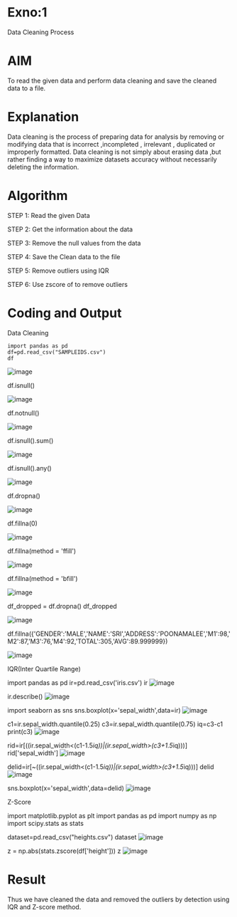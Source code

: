 # Exno:1
Data Cleaning Process

# AIM
To read the given data and perform data cleaning and save the cleaned data to a file.

# Explanation
Data cleaning is the process of preparing data for analysis by removing or modifying data that is incorrect ,incompleted , irrelevant , duplicated or improperly formatted. Data cleaning is not simply about erasing data ,but rather finding a way to maximize datasets accuracy without necessarily deleting the information.

# Algorithm
STEP 1: Read the given Data

STEP 2: Get the information about the data

STEP 3: Remove the null values from the data

STEP 4: Save the Clean data to the file

STEP 5: Remove outliers using IQR

STEP 6: Use zscore of to remove outliers

# Coding and Output
Data Cleaning

```
import pandas as pd
df=pd.read_csv("SAMPLEIDS.csv")
df
```
![image](https://github.com/user-attachments/assets/bcfec230-2858-4384-a146-6b425f51539c)


df.isnull()

![image](https://github.com/user-attachments/assets/37203415-a828-41ec-9780-13849620088a)


df.notnull()

![image](https://github.com/user-attachments/assets/5dab5d99-8541-43bb-b165-45f379d32625)


df.isnull().sum()

![image](https://github.com/user-attachments/assets/92e87ac0-1066-41a8-a925-180db8373e31)


df.isnull().any()

![image](https://github.com/user-attachments/assets/775bf6da-8c49-4f01-82c3-56c4fe204b51)


df.dropna()

![image](https://github.com/user-attachments/assets/775b3009-ae39-4535-9224-a335fca0455f)


df.fillna(0)

![image](https://github.com/user-attachments/assets/07eed205-7b65-4542-9926-c550e9c0ee63)


df.fillna(method = 'ffill')

![image](https://github.com/user-attachments/assets/e7f524cf-e21f-4fc2-8791-630dc23ce974)


df.fillna(method = 'bfill')

![image](https://github.com/user-attachments/assets/13f2b93d-d746-4305-abcf-c2fceb8648e1)


df_dropped = df.dropna()
df_dropped

![image](https://github.com/user-attachments/assets/fd70d6af-4cb6-43fc-9da1-69f3b9a99128)


df.fillna({'GENDER':'MALE','NAME':'SRI','ADDRESS':'POONAMALEE','M1':98,'M2':87,'M3':76,'M4':92,'TOTAL':305,'AVG':89.999999})

![image](https://github.com/user-attachments/assets/b45e5b96-1f59-4ac7-a39c-dc247c96fac5)


IQR(Inter Quartile Range)

import pandas as pd
ir=pd.read_csv('iris.csv')
ir
![image](https://github.com/user-attachments/assets/c98b25d3-25c9-47f0-bbae-7654311c2d29)

ir.describe()
![image](https://github.com/user-attachments/assets/5cfde0bf-d9ce-4c43-b93d-797198a7623b)

import seaborn as sns
sns.boxplot(x='sepal_width',data=ir)
![image](https://github.com/user-attachments/assets/ae8641a4-edfe-423c-bd6a-d48414ed6e17)

c1=ir.sepal_width.quantile(0.25)
c3=ir.sepal_width.quantile(0.75)
iq=c3-c1
print(c3)
![image](https://github.com/user-attachments/assets/a822285a-a229-4bdf-b043-8bb777316bda)

rid=ir[((ir.sepal_width<(c1-1.5*iq))|(ir.sepal_width>(c3+1.5*iq)))]
rid['sepal_width']
![image](https://github.com/user-attachments/assets/0382dbf6-ceb6-49c3-98e5-4e5e220ca65f)

delid=ir[~((ir.sepal_width<(c1-1.5*iq))|(ir.sepal_width>(c3+1.5*iq)))]
delid
![image](https://github.com/user-attachments/assets/5c5d59b9-0259-474e-ae5e-45985e8c76b4)

sns.boxplot(x='sepal_width',data=delid)
![image](https://github.com/user-attachments/assets/775a823e-47d8-4874-aa08-f88323cd5ea0)

Z-Score

import matplotlib.pyplot as plt
import pandas as pd
import numpy as np
import scipy.stats as stats

dataset=pd.read_csv("heights.csv")
dataset
![image](https://github.com/user-attachments/assets/c7bb5a57-4394-4372-99eb-6261a3a0120b)

z = np.abs(stats.zscore(df['height']))
z
![image](https://github.com/user-attachments/assets/d7c6bd18-9a7c-4e23-9493-2a1ca9e5ba14)

# Result
Thus we have cleaned the data and removed the outliers by detection using IQR and Z-score method.
